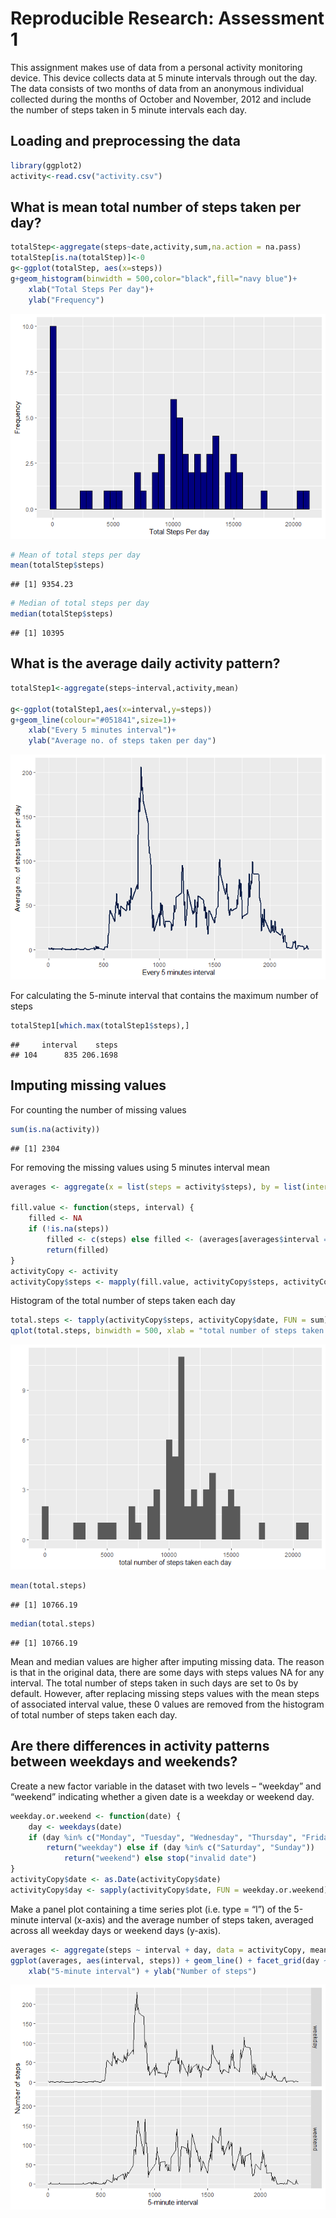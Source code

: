 Reproducible Research: Assessment 1
===================================

This assignment makes use of data from a personal activity monitoring
device. This device collects data at 5 minute intervals through out the
day. The data consists of two months of data from an anonymous
individual collected during the months of October and November, 2012 and
include the number of steps taken in 5 minute intervals each day.

Loading and preprocessing the data
----------------------------------

``` r
library(ggplot2)
activity<-read.csv("activity.csv")
```

What is mean total number of steps taken per day?
-------------------------------------------------

``` r
totalStep<-aggregate(steps~date,activity,sum,na.action = na.pass)
totalStep[is.na(totalStep)]<-0
g<-ggplot(totalStep, aes(x=steps))
g+geom_histogram(binwidth = 500,color="black",fill="navy blue")+
    xlab("Total Steps Per day")+
    ylab("Frequency")
```

![](unnamed-chunk-2-1.png)

``` r
# Mean of total steps per day
mean(totalStep$steps)
```

    ## [1] 9354.23

``` r
# Median of total steps per day
median(totalStep$steps)
```

    ## [1] 10395

What is the average daily activity pattern?
-------------------------------------------

``` r
totalStep1<-aggregate(steps~interval,activity,mean)

g<-ggplot(totalStep1,aes(x=interval,y=steps))
g+geom_line(colour="#051841",size=1)+
    xlab("Every 5 minutes interval")+
    ylab("Average no. of steps taken per day")
```

![](unnamed-chunk-3-1.png)

For calculating the 5-minute interval that contains the maximum number
of steps

``` r
totalStep1[which.max(totalStep1$steps),]
```

    ##     interval    steps
    ## 104      835 206.1698

Imputing missing values
-----------------------

For counting the number of missing values

``` r
sum(is.na(activity))
```

    ## [1] 2304

For removing the missing values using 5 minutes interval mean

``` r
averages <- aggregate(x = list(steps = activity$steps), by = list(interval = activity$interval),FUN = mean, na.rm = TRUE)

fill.value <- function(steps, interval) {
    filled <- NA
    if (!is.na(steps)) 
        filled <- c(steps) else filled <- (averages[averages$interval == interval, "steps"])
        return(filled)
}
activityCopy <- activity
activityCopy$steps <- mapply(fill.value, activityCopy$steps, activityCopy$interval)
```

Histogram of the total number of steps taken each day

``` r
total.steps <- tapply(activityCopy$steps, activityCopy$date, FUN = sum)
qplot(total.steps, binwidth = 500, xlab = "total number of steps taken each day")
```

![](unnamed-chunk-7-1.png)

``` r
mean(total.steps)
```

    ## [1] 10766.19

``` r
median(total.steps)
```

    ## [1] 10766.19

Mean and median values are higher after imputing missing data. The
reason is that in the original data, there are some days with steps
values NA for any interval. The total number of steps taken in such days
are set to 0s by default. However, after replacing missing steps values
with the mean steps of associated interval value, these 0 values are
removed from the histogram of total number of steps taken each day.

Are there differences in activity patterns between weekdays and weekends?
-------------------------------------------------------------------------

Create a new factor variable in the dataset with two levels – “weekday”
and “weekend” indicating whether a given date is a weekday or weekend
day.

``` r
weekday.or.weekend <- function(date) {
    day <- weekdays(date)
    if (day %in% c("Monday", "Tuesday", "Wednesday", "Thursday", "Friday")) 
        return("weekday") else if (day %in% c("Saturday", "Sunday")) 
            return("weekend") else stop("invalid date")
}
activityCopy$date <- as.Date(activityCopy$date)
activityCopy$day <- sapply(activityCopy$date, FUN = weekday.or.weekend)
```

Make a panel plot containing a time series plot (i.e. type = “l”) of the
5-minute interval (x-axis) and the average number of steps taken,
averaged across all weekday days or weekend days (y-axis).

``` r
averages <- aggregate(steps ~ interval + day, data = activityCopy, mean)
ggplot(averages, aes(interval, steps)) + geom_line() + facet_grid(day ~ .) + 
    xlab("5-minute interval") + ylab("Number of steps")
```

![](unnamed-chunk-9-1.png)
